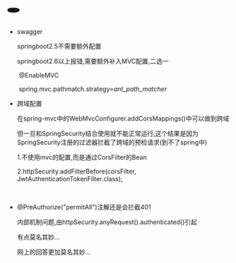 # :hole:

- swagger

  springboot2.5不需要额外配置

  springboot2.6以上报错,需要额外补入MVC配置,二选一

  ​	@EnableMVC 

  ​	spring.mvc.pathmatch.strategy=*ant_path_matcher*

  

- 跨域配置 

  在spring-mvc中的WebMvcConfigurer.addCorsMappings()中可以做到跨域

  但一旦和SpringSecurity结合使用就不能正常运行,这个结果是因为SpringSecurity注册的过滤器拦截了跨域的预检请求(到不了spring中)

  1.不使用mvc的配置,而是通过CorsFilter的Bean 

  2.httpSecurity.addFilterBefore(corsFilter, JwtAuthenticationTokenFilter.class);
  
  ​	

- @PreAuthorize("permitAll")注解还是会拦截401

  内部机制问题,由httpSecurity.anyRequest().authenticated()引起

  有点莫名其妙...

  网上的回答更加莫名其妙...

